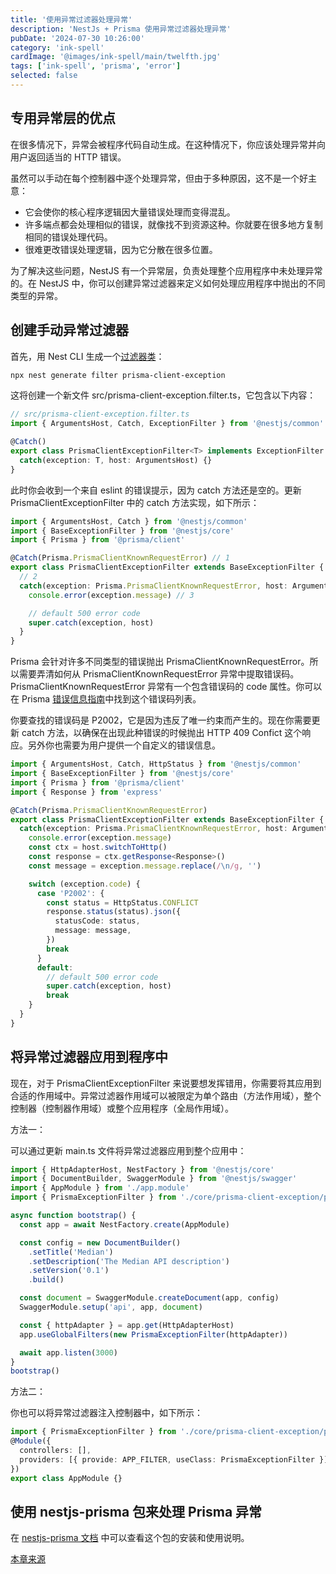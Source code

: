```yaml
---
title: '使用异常过滤器处理异常'
description: 'NestJs + Prisma 使用异常过滤器处理异常'
pubDate: '2024-07-30 10:26:00'
category: 'ink-spell'
cardImage: '@images/ink-spell/main/twelfth.jpg'
tags: ['ink-spell', 'prisma', 'error']
selected: false
---
```


## 专用异常层的优点

在很多情况下，异常会被程序代码自动生成。在这种情况下，你应该处理异常并向用户返回适当的 HTTP 错误。

虽然可以手动在每个控制器中逐个处理异常，但由于多种原因，这不是一个好主意：

- 它会使你的核心程序逻辑因大量错误处理而变得混乱。
- 许多端点都会处理相似的错误，就像找不到资源这种。你就要在很多地方复制相同的错误处理代码。
- 很难更改错误处理逻辑，因为它分散在很多位置。

为了解决这些问题，NestJS 有一个异常层，负责处理整个应用程序中未处理异常的。在 NestJS 中，你可以创建异常过滤器来定义如何处理应用程序中抛出的不同类型的异常。

## 创建手动异常过滤器

首先，用 Nest CLI 生成一个[过滤器类](https://docs.nestjs.com/exception-filters#inheritance)：

```bash
npx nest generate filter prisma-client-exception
```

这将创建一个新文件 src/prisma-client-exception.filter.ts，它包含以下内容：

```ts
// src/prisma-client-exception.filter.ts
import { ArgumentsHost, Catch, ExceptionFilter } from '@nestjs/common'

@Catch()
export class PrismaClientExceptionFilter<T> implements ExceptionFilter {
  catch(exception: T, host: ArgumentsHost) {}
}
```

此时你会收到一个来自 eslint 的错误提示，因为 catch 方法还是空的。更新 PrismaClientExceptionFilter 中的 catch 方法实现，如下所示：

```ts
import { ArgumentsHost, Catch } from '@nestjs/common'
import { BaseExceptionFilter } from '@nestjs/core'
import { Prisma } from '@prisma/client'

@Catch(Prisma.PrismaClientKnownRequestError) // 1
export class PrismaClientExceptionFilter extends BaseExceptionFilter {
  // 2
  catch(exception: Prisma.PrismaClientKnownRequestError, host: ArgumentsHost) {
    console.error(exception.message) // 3

    // default 500 error code
    super.catch(exception, host)
  }
}
```

Prisma 会针对许多不同类型的错误抛出 PrismaClientKnownRequestError。所以需要弄清如何从 PrismaClientKnownRequestError 异常中提取错误码。PrismaClientKnownRequestError 异常有一个包含错误码的 code 属性。你可以在 Prisma [错误信息指南](https://www.prisma.io/docs/orm/reference/error-reference#prisma-client-query-engine)中找到这个错误码列表。

你要查找的错误码是 P2002，它是因为违反了唯一约束而产生的。现在你需要更新 catch 方法，以确保在出现此种错误的时候抛出 HTTP 409 Confict 这个响应。另外你也需要为用户提供一个自定义的错误信息。

```ts
import { ArgumentsHost, Catch, HttpStatus } from '@nestjs/common'
import { BaseExceptionFilter } from '@nestjs/core'
import { Prisma } from '@prisma/client'
import { Response } from 'express'

@Catch(Prisma.PrismaClientKnownRequestError)
export class PrismaClientExceptionFilter extends BaseExceptionFilter {
  catch(exception: Prisma.PrismaClientKnownRequestError, host: ArgumentsHost) {
    console.error(exception.message)
    const ctx = host.switchToHttp()
    const response = ctx.getResponse<Response>()
    const message = exception.message.replace(/\n/g, '')

    switch (exception.code) {
      case 'P2002': {
        const status = HttpStatus.CONFLICT
        response.status(status).json({
          statusCode: status,
          message: message,
        })
        break
      }
      default:
        // default 500 error code
        super.catch(exception, host)
        break
    }
  }
}
```

## 将异常过滤器应用到程序中

现在，对于 PrismaClientExceptionFilter 来说要想发挥错用，你需要将其应用到合适的作用域中。异常过滤器作用域可以被限定为单个路由（方法作用域），整个控制器（控制器作用域）或整个应用程序（全局作用域）。

方法一：

可以通过更新 main.ts 文件将异常过滤器应用到整个应用中：

```ts
import { HttpAdapterHost, NestFactory } from '@nestjs/core'
import { DocumentBuilder, SwaggerModule } from '@nestjs/swagger'
import { AppModule } from './app.module'
import { PrismaExceptionFilter } from './core/prisma-client-exception/prisma-client-exception.filter'

async function bootstrap() {
  const app = await NestFactory.create(AppModule)

  const config = new DocumentBuilder()
    .setTitle('Median')
    .setDescription('The Median API description')
    .setVersion('0.1')
    .build()

  const document = SwaggerModule.createDocument(app, config)
  SwaggerModule.setup('api', app, document)

  const { httpAdapter } = app.get(HttpAdapterHost)
  app.useGlobalFilters(new PrismaExceptionFilter(httpAdapter))

  await app.listen(3000)
}
bootstrap()
```

方法二：

你也可以将异常过滤器注入控制器中，如下所示：

```ts
import { PrismaExceptionFilter } from './core/prisma-client-exception/prisma-client-exception.filter'
@Module({
  controllers: [],
  providers: [{ provide: APP_FILTER, useClass: PrismaExceptionFilter }],
})
export class AppModule {}
```

## 使用 nestjs-prisma 包来处理 Prisma 异常

在 [nestjs-prisma 文档](https://nestjs-prisma.dev/docs/exception-filter/) 中可以查看这个包的安装和使用说明。

[本章来源](https://juejin.cn/post/7236182358818406459)
